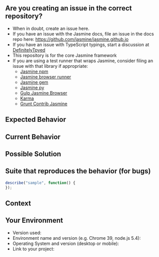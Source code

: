 ## Are you creating an issue in the correct repository?

- When in doubt, create an issue here.
- If you have an issue with the Jasmine docs, file an issue in the docs repo
  here: https://github.com/jasmine/jasmine.github.io
- If you have an issue with TypeScript typings, start a discussion at
  [DefinitelyTpyed](https://github.com/DefinitelyTyped/DefinitelyTyped/discussions/new?category=issues-with-a-types-package)
- This repository is for the core Jasmine framework
- If you are using a test runner that wraps Jasmine, consider filing an issue with that library if appropriate:
  - [Jasmine npm](https://github.com/jasmine/jasmine-npm/issues)
  - [Jasmine browser runner](https://github.com/jasmine/jasmine-browser/issues)
  - [Jasmine gem](https://github.com/jasmine/jasmine-gem/issues)
  - [Jasmine py](https://github.com/jasmine/jasmine-py/issues)
  - [Gulp Jasmine Browser](https://github.com/jasmine/gulp-jasmine-browser/issues)
  - [Karma](https://github.com/karma-runner/karma/issues)
  - [Grunt Contrib Jasmine](https://github.com/gruntjs/grunt-contrib-jasmine/issues)

<!--- Provide a general summary of the issue in the Title above -->

## Expected Behavior
<!--- If you're describing a bug, tell us what should happen -->
<!--- If you're suggesting a change/improvement, tell us how it should work -->

## Current Behavior
<!--- If describing a bug, tell us what happens instead of the expected behavior -->
<!--- If suggesting a change/improvement, explain the difference from current behavior -->

## Possible Solution
<!--- Not obligatory, but suggest a fix/reason for the bug, -->
<!--- or ideas how to implement the addition or change -->

## Suite that reproduces the behavior (for bugs)
<!--- Provide a sample suite that reproduces the bug. -->
```javascript
describe("sample", function() {
});
```
## Context
<!--- How has this issue affected you? What are you trying to accomplish? -->
<!--- Providing context helps us come up with a solution that is most useful in the real world -->

## Your Environment
<!--- Include as many relevant details about the environment you experienced the bug in -->
* Version used:
* Environment name and version (e.g. Chrome 39, node.js 5.4):
* Operating System and version (desktop or mobile):
* Link to your project:
